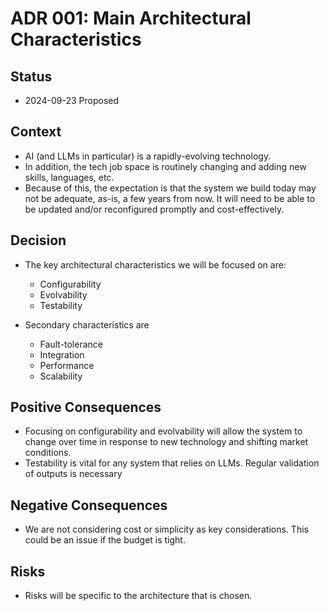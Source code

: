 # ADR 001: Main Architectural Characteristics

## Status

- 2024-09-23 Proposed

## Context

- AI (and LLMs in particular) is a rapidly-evolving technology.
- In addition, the tech job space is routinely changing and adding new skills, languages, etc.
- Because of this, the expectation is that the system we build today may not be adequate, as-is, a few years from now. It will need to be able to be updated and/or reconfigured promptly and cost-effectively.

## Decision

- The key architectural characteristics we will be focused on are:
  - Configurability
  - Evolvability
  - Testability

- Secondary characteristics are
  - Fault-tolerance
  - Integration
  - Performance
  - Scalability

## Positive Consequences

- Focusing on configurability and evolvability will allow the system to change over time in response to new technology and shifting market conditions.
- Testability is vital for any system that relies on LLMs. Regular validation of outputs is necessary

## Negative Consequences

- We are not considering cost or simplicity as key considerations. This could be an issue if the budget is tight.

## Risks

- Risks will be specific to the architecture that is chosen.
